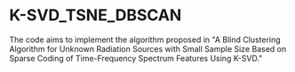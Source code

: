 # K-SVD_TSNE_DBSCAN
The code aims to implement the algorithm proposed in "A Blind Clustering Algorithm for Unknown Radiation Sources with Small Sample Size Based on Sparse Coding of Time-Frequency Spectrum Features Using K-SVD."
